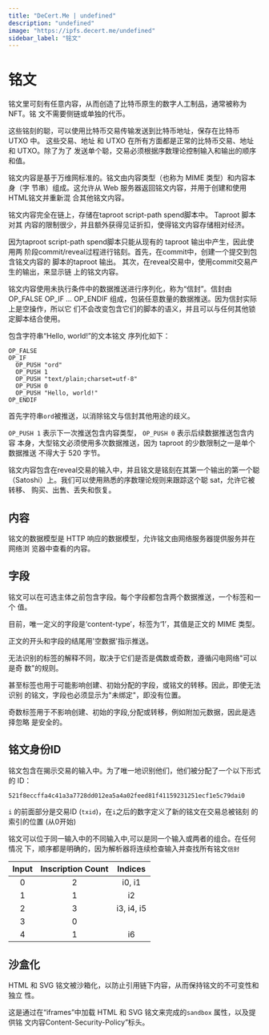 ```yaml
---
title: "DeCert.Me | undefined"
description: "undefined"
image: "https://ipfs.decert.me/undefined"
sidebar_label: "铭文"
---
```

铭文
============

铭文里可刻有任意内容，从而创造了比特币原生的数字人工制品，通常被称为 NFT。铭
文不需要侧链或单独的代币。



这些铭刻的聪，可以使用比特币交易传输发送到比特币地址，保存在比特币 UTXO 中。
这些交易、地址 和 UTXO 在所有方面都是正常的比特币交易、地址和 UTXO。除了为了
发送单个聪，交易必须根据序数理论控制输入和输出的顺序和值。






铭文内容是基于万维网标准的。铭文由内容类型（也称为 MIME 类型）和内容本身（字
节串）组成。这允许从 Web 服务器返回铭文内容，并用于创建和使用HTML铭文并重新混
合其他铭文内容。





铭文内容完全在链上，存储在taproot script-path spend脚本中。 Taproot 脚本对其
内容的限制很少，并且额外获得见证折扣，使得铭文内容存储相对经济。




因为taproot script-path spend脚本只能从现有的 taproot 输出中产生，因此使用两
阶段commit/reveal过程进行铭刻。首先，在commit中，创建一个提交到包含铭文内容的
脚本的taproot 输出。 其次，在reveal交易中，使用commit交易产生的输出，来显示链
上的铭文内容。






铭文内容使用未执行条件中的数据推送进行序列化，称为“信封”。信封由 OP_FALSE 
OP_IF … OP_ENDIF 组成，包装任意数量的数据推送。因为信封实际上是空操作，所以它
们不会改变包含它们的脚本的语义，并且可以与任何其他锁定脚本结合使用。





包含字符串“Hello, world!”的文本铭文 序列化如下：


```
OP_FALSE
OP_IF
  OP_PUSH "ord"
  OP_PUSH 1
  OP_PUSH "text/plain;charset=utf-8"
  OP_PUSH 0
  OP_PUSH "Hello, world!"
OP_ENDIF
```










首先字符串`ord`被推送，以消除铭文与信封其他用途的歧义。


`OP_PUSH 1` 表示下一次推送包含内容类型， `OP_PUSH 0` 表示后续数据推送包含内容
本身，大型铭文必须使用多次数据推送，因为 taproot 的少数限制之一是单个数据推送
不得大于 520 字节。





铭文内容包含在reveal交易的输入中，并且铭文是铭刻在其第一个输出的第一个聪
（Satoshi）上。我们可以使用熟悉的序数理论规则来跟踪这个聪 sat，允许它被转移、
购买、出售、丢失和恢复。




内容
-------

铭文的数据模型是 HTTP 响应的数据模型，允许铭文由网络服务器提供服务并在网络浏
览器中查看的内容。


字段
------

铭文可以在可选主体之前包含字段。每个字段都包含两个数据推送，一个标签和一个
值。


目前，唯一定义的字段是‘content-type’，标签为‘1’，其值是正文的 MIME 类型。


正文的开头和字段的结尾用'空数据'指示推送。


无法识别的标签的解释不同，取决于它们是否是偶数或奇数，遵循闪电网络"可以是奇
数"的规则。



甚至标签也用于可能影响创建、初始分配的字段，或铭文的转移。因此，即使无法识别
的铭文，字段也必须显示为"未绑定"，即没有位置。



奇数标签用于不影响创建、初始的字段,分配或转移，例如附加元数据，因此是选择忽略
是安全的。


铭文身份ID
---------------

铭文包含在揭示交易的输入中。为了唯一地识别他们，他们被分配了一个以下形式的 
ID：


`521f8eccffa4c41a3a7728dd012ea5a4a02feed81f41159231251ecf1e5c79dai0`

`i` 的前面部分是交易ID (`txid`)，在`i`之后的数字定义了新的铭文在交易总被铭刻
的索引的位置 (从0开始)



铭文可以位于同一输入中的不同输入中,可以是同一个输入或两者的组合。在任何情况
下，顺序都是明确的，因为解析器将连续检查输入并查找所有铭文`信封`



| Input | Inscription Count | Indices    |
|:-----:|:-----------------:|:----------:|
| 0     | 2                 | i0, i1     |
| 1     | 1                 | i2         |
| 2     | 3                 | i3, i4, i5 |
| 3     | 0                 |            |
| 4     | 1                 | i6         |

沙盒化
----------

HTML 和 SVG 铭文被沙箱化，以防止引用链下内容，从而保持铭文的不可变性和独立
性。


这是通过在“iframes”中加载 HTML 和 SVG 铭文来完成的`sandbox` 属性，以及提供铭
文内容Content-Security-Policy”标头。



